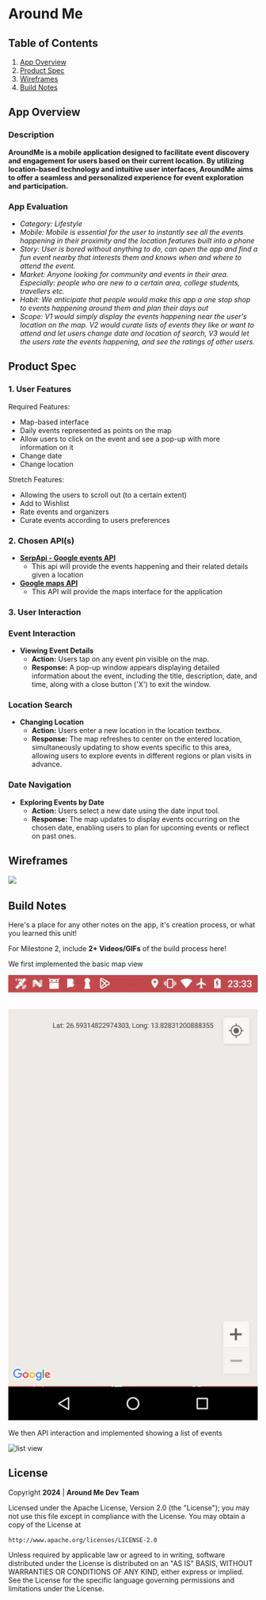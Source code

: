 # **Around Me**

## Table of Contents

1. [App Overview](#App-Overview)
1. [Product Spec](#Product-Spec)
1. [Wireframes](#Wireframes)
1. [Build Notes](#Build-Notes)

## App Overview

### Description 

**AroundMe is a mobile application designed to facilitate event discovery and engagement for users based on their current location. By utilizing location-based technology and intuitive user interfaces, AroundMe aims to offer a seamless and personalized experience for event exploration and participation.**

### App Evaluation

<!-- Evaluation of your app across the following attributes -->

- **Category:* Lifestyle*
- **Mobile:* Mobile is essential for the user to instantly see all the events happening in their proximity and the location features built into a phone*
- **Story:* User is bored without anything to do, can open the app and find a fun event nearby that interests them and knows when and where to attend the event.*
- **Market:* Anyone looking for community and events in their area.  Especially: people who are new to a certain area, college students, travellers etc.*
- **Habit:* We anticipate that people would make this app a one stop shop to events happening around them and plan their days out*
- **Scope:* V1 would simply display the events happening  near the user's location on the map. V2 would curate lists of events they like or want to attend and let users change date and location of search, V3 would let the users rate the events happening, and see the ratings of other users.*

## Product Spec

### 1. User Features

Required Features:

- Map-based interface
- Daily events represented as points on the map
- Allow users to click on the event and see a pop-up with more information on it
- Change date 
- Change location


Stretch Features:

- Allowing the users to scroll out (to a certain extent)
- Add to Wishlist
- Rate events and organizers
- Curate events according to users preferences

### 2. Chosen API(s)

- **[SerpApi - Google events API](https://serpapi.com/google-events-api)**
  - This api will provide the events happening and their related details given a location
- **[Google maps API](https://developers.google.com/maps/documentation/android-sdk)**
    - This API will provide the maps interface for the application

### 3. User Interaction

### Event Interaction
- **Viewing Event Details**
  - **Action:** Users tap on any event pin visible on the map.
  - **Response:** A pop-up window appears displaying detailed information about the event, including the title, description, date, and time, along with a close button ('X') to exit the window.

### Location Search
- **Changing Location**
  - **Action:** Users enter a new location in the location textbox.
  - **Response:** The map refreshes to center on the entered location, simultaneously updating to show events specific to this area, allowing users to explore events in different regions or plan visits in advance.

### Date Navigation
- **Exploring Events by Date**
  - **Action:** Users select a new date using the date input tool.
  - **Response:** The map updates to display events occurring on the chosen date, enabling users to plan for upcoming events or reflect on past ones.

## Wireframes

<!-- Add picture of your hand sketched wireframes in this section -->
<img src="https://i.imgur.com/FFdF75J.png" width=500>

<!---  ### [BONUS] Digital Wireframes & Mockups  --->

<!---  ### [BONUS] Interactive Prototype --->

## Build Notes

Here's a place for any other notes on the app, it's creation 
process, or what you learned this unit!  

For Milestone 2, include **2+ Videos/GIFs** of the build process here!

We first implemented the basic map view

![map view](https://github.com/around-me-dev/and101-final/blob/app-v1-main/map-progress.gif?raw=true)

We then API interaction and implemented showing a list of events

![list view](https://github.com/around-me-dev/and101-final/blob/app-v1-main/map-and-list-progress.gif?raw=true)

## License

Copyright **2024** | **Around Me Dev Team**

Licensed under the Apache License, Version 2.0 (the "License");
you may not use this file except in compliance with the License.
You may obtain a copy of the License at

    http://www.apache.org/licenses/LICENSE-2.0

Unless required by applicable law or agreed to in writing, software
distributed under the License is distributed on an "AS IS" BASIS,
WITHOUT WARRANTIES OR CONDITIONS OF ANY KIND, either express or implied.
See the License for the specific language governing permissions and
limitations under the License.

